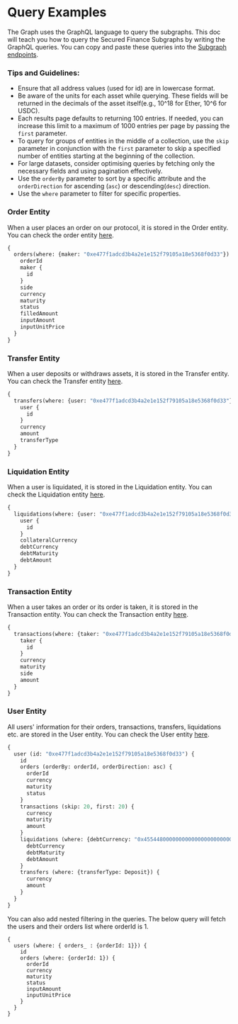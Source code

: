 # Query Examples

The Graph uses the GraphQL language to query the subgraphs. This doc will teach you how to query the Secured Finance Subgraphs by writing the GraphQL queries. You can copy and paste these queries into the [Subgraph endpoints](./).

### Tips and Guidelines:

* Ensure that all address values (used for id) are in lowercase format.
* Be aware of the units for each asset while querying. These fields will be returned in the decimals of the asset itself(e.g., 10^18 for Ether, 10^6 for USDC).
* Each results page defaults to returning 100 entries. If needed, you can increase this limit to a maximum of 1000 entries per page by passing the `first` parameter.
* To query for groups of entities in the middle of a collection, use the `skip` parameter in conjunction with the `first` parameter to skip a specified number of entities starting at the beginning of the collection.
* For large datasets, consider optimising queries by fetching only the necessary fields and using pagination effectively.&#x20;
* Use the `orderBy` parameter to sort by a specific attribute and the `orderDirection` for ascending (`asc`) or descending(`desc`) direction.
* Use the `where` parameter to filter for specific properties.

### Order Entity

When a user places an order on our protocol, it is stored in the Order entity. You can check the order entity [here](https://github.com/Secured-Finance/secured-finance-subgraph/blob/8caa85fa0ae4b2abc41694c8a91538bd0f66a4c0/schema.graphql#L22C9-L22C9).

```graphql
{
  orders(where: {maker: "0xe477f1adcd3b4a2e1e152f79105a18e5368f0d33"}) {
    orderId
    maker {
      id
    }
    side
    currency
    maturity
    status
    filledAmount
    inputAmount
    inputUnitPrice
  }
}
```

### Transfer Entity

When a user deposits or withdraws assets, it is stored in the Transfer entity. You can check the Transfer entity [here](https://github.com/Secured-Finance/secured-finance-subgraph/blob/8caa85fa0ae4b2abc41694c8a91538bd0f66a4c0/schema.graphql#L128).

```graphql
{
  transfers(where: {user: "0xe477f1adcd3b4a2e1e152f79105a18e5368f0d33"}) {
    user {
      id
    }
    currency
    amount
    transferType
  }
}
```

### Liquidation Entity

When a user is liquidated, it is stored in the Liquidation entity. You can check the Liquidation entity [here](https://github.com/Secured-Finance/secured-finance-subgraph/blob/a53a6097987891e88be6bed61cde131fa08c9598/schema.graphql#L110).

```graphql
{
  liquidations(where: {user: "0xe477f1adcd3b4a2e1e152f79105a18e5368f0d33") {
    user {
      id
    }
    collateralCurrency
    debtCurrency
    debtMaturity
    debtAmount
  }
}
```

### Transaction Entity

When a user takes an order or its order is taken, it is stored in the Transaction entity. You can check the Transaction entity [here](https://github.com/Secured-Finance/secured-finance-subgraph/blob/a53a6097987891e88be6bed61cde131fa08c9598/schema.graphql#L1).

```graphql
{
  transactions(where: {taker: "0xe477f1adcd3b4a2e1e152f79105a18e5368f0d33"}) {
    taker {
      id
    }
    currency
    maturity
    side
    amount
  }
}
```

### User Entity

All users' information for their orders, transactions, transfers, liquidations etc. are stored in the User entity. You can check the User entity [here](https://github.com/Secured-Finance/secured-finance-subgraph/blob/a53a6097987891e88be6bed61cde131fa08c9598/schema.graphql#L80).

```graphql
{
  user (id: "0xe477f1adcd3b4a2e1e152f79105a18e5368f0d33") {
    id
    orders (orderBy: orderId, orderDirection: asc) {
      orderId
      currency
      maturity
      status
    }
    transactions (skip: 20, first: 20) {
      currency
      maturity
      amount
    }
    liquidations (where: {debtCurrency: "0x4554480000000000000000000000000000000000000000000000000000000000"}, orderBy: debtAmount, orderDirection: desc) {
      debtCurrency
      debtMaturity
      debtAmount
    }
    transfers (where: {transferType: Deposit}) {
      currency
      amount
    }
  }
}
```

You can also add nested filtering in the queries. The below query will fetch the users and their orders list where orderId is 1.

```
{
  users (where: { orders_ : {orderId: 1}}) {
    id
    orders (where: {orderId: 1}) {
      orderId 
      currency
      maturity
      status
      inputAmount
      inputUnitPrice
    }
  }
}
```
